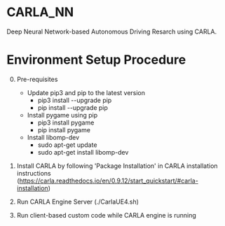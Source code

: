# CARLA_NN

Deep Neural Network-based Autonomous Driving Resarch using CARLA.

# Environment Setup Procedure

0. Pre-requisites
    - Update pip3 and pip to the latest version
        - pip3 install --upgrade pip
        - pip install --upgrade pip
    - Install pygame using pip
        - pip3 install pygame
        - pip install pygame
    - Install libomp-dev
        - sudo apt-get update
        - sudo apt-get install libomp-dev
        
1. Install CARLA by following 'Package Installation' in CARLA installation instructions (https://carla.readthedocs.io/en/0.9.12/start_quickstart/#carla-installation)


2. Run CARLA Engine Server (./CarlaUE4.sh)

3. Run client-based custom code while CARLA engine is running